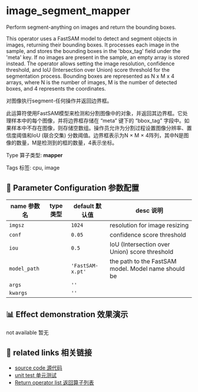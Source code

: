 # image_segment_mapper

Perform segment-anything on images and return the bounding boxes.

This operator uses a FastSAM model to detect and segment objects in images, returning their bounding boxes. It processes each image in the sample, and stores the bounding boxes in the 'bbox_tag' field under the 'meta' key. If no images are present in the sample, an empty array is stored instead. The operator allows setting the image resolution, confidence threshold, and IoU (Intersection over Union) score threshold for the segmentation process. Bounding boxes are represented as N x M x 4 arrays, where N is the number of images, M is the number of detected boxes, and 4 represents the coordinates.

对图像执行segment-任何操作并返回边界框。

此运算符使用FastSAM模型来检测和分割图像中的对象，并返回其边界框。它处理样本中的每个图像，并将边界框存储在 “meta” 键下的 “bbox_tag” 字段中。如果样本中不存在图像，则存储空数组。操作员允许为分割过程设置图像分辨率、置信度阈值和IoU (联合交集) 分数阈值。边界框表示为N × M × 4阵列，其中N是图像的数量，M是检测到的框的数量，4表示坐标。

Type 算子类型: **mapper**

Tags 标签: cpu, image

## 🔧 Parameter Configuration 参数配置
| name 参数名 | type 类型 | default 默认值 | desc 说明 |
|--------|------|--------|------|
| `imgsz` |  | `1024` | resolution for image resizing |
| `conf` |  | `0.05` | confidence score threshold |
| `iou` |  | `0.5` | IoU (Intersection over Union) score threshold |
| `model_path` |  | `'FastSAM-x.pt'` | the path to the FastSAM model. Model name should be |
| `args` |  | `''` |  |
| `kwargs` |  | `''` |  |

## 📊 Effect demonstration 效果演示
not available 暂无

## 🔗 related links 相关链接
- [source code 源代码](../../../data_juicer/ops/mapper/image_segment_mapper.py)
- [unit test 单元测试](../../../tests/ops/mapper/test_image_segment_mapper.py)
- [Return operator list 返回算子列表](../../Operators.md)
